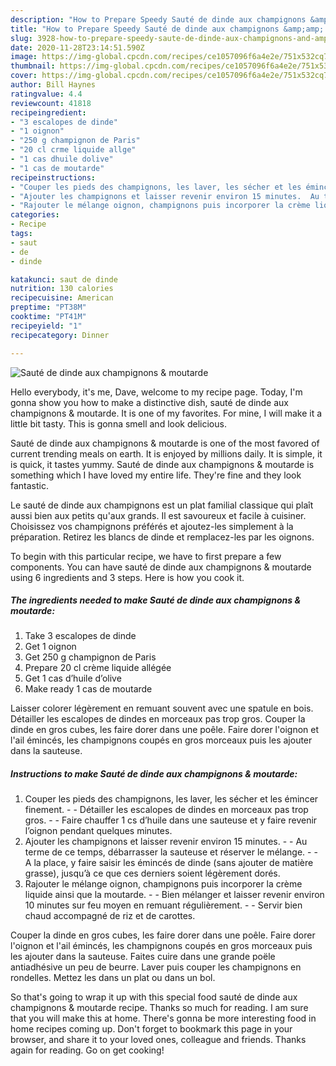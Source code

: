 ```yaml
---
description: "How to Prepare Speedy Sauté de dinde aux champignons &amp;amp; moutarde"
title: "How to Prepare Speedy Sauté de dinde aux champignons &amp;amp; moutarde"
slug: 3928-how-to-prepare-speedy-saute-de-dinde-aux-champignons-and-amp-moutarde
date: 2020-11-28T23:14:51.590Z
image: https://img-global.cpcdn.com/recipes/ce1057096f6a4e2e/751x532cq70/saute-de-dinde-aux-champignons-moutarde-photo-principale-de-la-recette.jpg
thumbnail: https://img-global.cpcdn.com/recipes/ce1057096f6a4e2e/751x532cq70/saute-de-dinde-aux-champignons-moutarde-photo-principale-de-la-recette.jpg
cover: https://img-global.cpcdn.com/recipes/ce1057096f6a4e2e/751x532cq70/saute-de-dinde-aux-champignons-moutarde-photo-principale-de-la-recette.jpg
author: Bill Haynes
ratingvalue: 4.4
reviewcount: 41818
recipeingredient:
- "3 escalopes de dinde"
- "1 oignon"
- "250 g champignon de Paris"
- "20 cl crme liquide allge"
- "1 cas dhuile dolive"
- "1 cas de moutarde"
recipeinstructions:
- "Couper les pieds des champignons, les laver, les sécher et les émincer finement.  Détailler les escalopes de dindes en morceaux pas trop gros.  Faire chauffer 1 cs d’huile dans une sauteuse et y faire revenir l’oignon pendant quelques minutes."
- "Ajouter les champignons et laisser revenir environ 15 minutes.  Au terme de ce temps, débarrasser la sauteuse et réserver le mélange.  A la place, y faire saisir les émincés de dinde (sans ajouter de matière grasse), jusqu’à ce que ces derniers soient légèrement dorés."
- "Rajouter le mélange oignon, champignons puis incorporer la crème liquide ainsi que la moutarde.  Bien mélanger et laisser revenir environ 10 minutes sur feu moyen en remuant régulièrement.  Servir bien chaud accompagné de riz et de carottes."
categories:
- Recipe
tags:
- saut
- de
- dinde

katakunci: saut de dinde 
nutrition: 130 calories
recipecuisine: American
preptime: "PT38M"
cooktime: "PT41M"
recipeyield: "1"
recipecategory: Dinner

---
```



![Sauté de dinde aux champignons &amp; moutarde](https://img-global.cpcdn.com/recipes/ce1057096f6a4e2e/751x532cq70/saute-de-dinde-aux-champignons-moutarde-photo-principale-de-la-recette.jpg)

Hello everybody, it's me, Dave, welcome to my recipe page. Today, I'm gonna show you how to make a distinctive dish, sauté de dinde aux champignons &amp; moutarde. It is one of my favorites. For mine, I will make it a little bit tasty. This is gonna smell and look delicious.

Sauté de dinde aux champignons &amp; moutarde is one of the most favored of current trending meals on earth. It is enjoyed by millions daily. It is simple, it is quick, it tastes yummy. Sauté de dinde aux champignons &amp; moutarde is something which I have loved my entire life. They're fine and they look fantastic.

Le sauté de dinde aux champignons est un plat familial classique qui plaît aussi bien aux petits qu&#39;aux grands. Il est savoureux et facile à cuisiner. Choisissez vos champignons préférés et ajoutez-les simplement à la préparation. Retirez les blancs de dinde et remplacez-les par les oignons.


To begin with this particular recipe, we have to first prepare a few components. You can have sauté de dinde aux champignons &amp; moutarde using 6 ingredients and 3 steps. Here is how you cook it.

<!--inarticleads1-->

##### The ingredients needed to make Sauté de dinde aux champignons &amp; moutarde:

1. Take 3 escalopes de dinde
1. Get 1 oignon
1. Get 250 g champignon de Paris
1. Prepare 20 cl crème liquide allégée
1. Get 1 cas d’huile d’olive
1. Make ready 1 cas de moutarde


Laisser colorer légèrement en remuant souvent avec une spatule en bois. Détailler les escalopes de dindes en morceaux pas trop gros. Couper la dinde en gros cubes, les faire dorer dans une poêle. Faire dorer l&#39;oignon et l&#39;ail émincés, les champignons coupés en gros morceaux puis les ajouter dans la sauteuse. 

<!--inarticleads2-->

##### Instructions to make Sauté de dinde aux champignons &amp; moutarde:

1. Couper les pieds des champignons, les laver, les sécher et les émincer finement. -  - Détailler les escalopes de dindes en morceaux pas trop gros. -  - Faire chauffer 1 cs d’huile dans une sauteuse et y faire revenir l’oignon pendant quelques minutes.
1. Ajouter les champignons et laisser revenir environ 15 minutes. -  - Au terme de ce temps, débarrasser la sauteuse et réserver le mélange. -  - A la place, y faire saisir les émincés de dinde (sans ajouter de matière grasse), jusqu’à ce que ces derniers soient légèrement dorés.
1. Rajouter le mélange oignon, champignons puis incorporer la crème liquide ainsi que la moutarde. -  - Bien mélanger et laisser revenir environ 10 minutes sur feu moyen en remuant régulièrement. -  - Servir bien chaud accompagné de riz et de carottes.


Couper la dinde en gros cubes, les faire dorer dans une poêle. Faire dorer l&#39;oignon et l&#39;ail émincés, les champignons coupés en gros morceaux puis les ajouter dans la sauteuse. Faites cuire dans une grande poële antiadhésive un peu de beurre. Laver puis couper les champignons en rondelles. Mettez les dans un plat ou dans un bol. 

So that's going to wrap it up with this special food sauté de dinde aux champignons &amp; moutarde recipe. Thanks so much for reading. I am sure that you will make this at home. There's gonna be more interesting food in home recipes coming up. Don't forget to bookmark this page in your browser, and share it to your loved ones, colleague and friends. Thanks again for reading. Go on get cooking!
